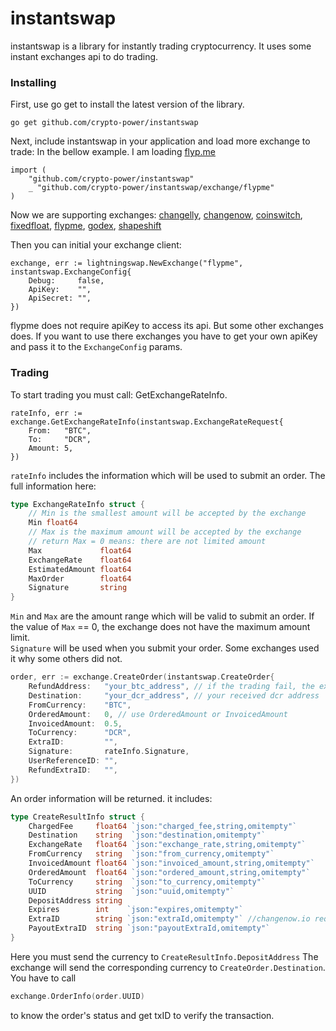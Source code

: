 # instantswap

instantswap is a library for instantly trading cryptocurrency.
It uses some instant exchanges api to do trading. 

### Installing

First, use go get to install the latest version of the library.

```
go get github.com/crypto-power/instantswap
```

Next, include instantswap in your application and load more exchange to trade:
In the bellow example. I am loading [flyp.me](https://flyp.me/)

```
import (
    "github.com/crypto-power/instantswap"
    _ "github.com/crypto-power/instantswap/exchange/flypme"
)
```
Now we are supporting exchanges: [changelly](https://changelly.com/), [changenow](https://changenow.io/), 
[coinswitch](https://coinswitch.co/), [fixedfloat](https://fixedfloat.com/), [flypme](https://flyp.me/),
[godex](https://godex.io/), [shapeshift](https://shapeshift.com/)


Then you can initial your exchange client:
```
exchange, err := lightningswap.NewExchange("flypme", instantswap.ExchangeConfig{
    Debug:     false,
    ApiKey:    "",
    ApiSecret: "",
})
```
flypme does not require apiKey to access its api. But some other exchanges does.
If you want to use there exchanges you have to get your own apiKey and pass it
to the `ExchangeConfig` params.

### Trading

To start trading you must call: GetExchangeRateInfo.
```
rateInfo, err := exchange.GetExchangeRateInfo(instantswap.ExchangeRateRequest{
    From:   "BTC",
    To:     "DCR",
    Amount: 5,
})
```
`rateInfo` includes the information which will be used to submit an order. 
The full information here: 
``` go
type ExchangeRateInfo struct {
	// Min is the smallest amount will be accepted by the exchange
	Min float64
	// Max is the maximum amount will be accepted by the exchange
	// return Max = 0 means: there are not limited amount
	Max             float64
	ExchangeRate    float64
	EstimatedAmount float64
	MaxOrder        float64
	Signature       string
}
```
`Min` and `Max` are the amount range which will be valid to submit an order. 
If the value of `Max` == 0, the exchange does not have the maximum amount limit.  
`Signature` will be used when you submit your order. Some exchanges used it 
why some others did not.


```go
order, err := exchange.CreateOrder(instantswap.CreateOrder{
    RefundAddress:   "your_btc_address", // if the trading fail, the exchange will refund here
    Destination:     "your_dcr_address", // your received dcr address
    FromCurrency:    "BTC",
    OrderedAmount:   0, // use OrderedAmount or InvoicedAmount
    InvoicedAmount:  0.5,
    ToCurrency:      "DCR",
    ExtraID:         "",
    Signature:       rateInfo.Signature,
    UserReferenceID: "",
    RefundExtraID:   "",
})
```

An order information will be returned. it includes:
```go
type CreateResultInfo struct {
	ChargedFee     float64 `json:"charged_fee,string,omitempty"`
	Destination    string  `json:"destination,omitempty"`
	ExchangeRate   float64 `json:"exchange_rate,string,omitempty"`
	FromCurrency   string  `json:"from_currency,omitempty"`
	InvoicedAmount float64 `json:"invoiced_amount,string,omitempty"`
	OrderedAmount  float64 `json:"ordered_amount,string,omitempty"`
	ToCurrency     string  `json:"to_currency,omitempty"`
	UUID           string  `json:"uuid,omitempty"`
	DepositAddress string
	Expires        int    `json:"expires,omitempty"`
	ExtraID        string `json:"extraId,omitempty"` //changenow.io requirement //changelly payinExtraId value
	PayoutExtraID  string `json:"payoutExtraId,omitempty"`
}
```

Here you must send the currency to `CreateResultInfo.DepositAddress`
The exchange will send the corresponding currency to `CreateOrder.Destination`.
You have to call
```go
exchange.OrderInfo(order.UUID)
```
to know the order's status and get txID to verify the transaction.
